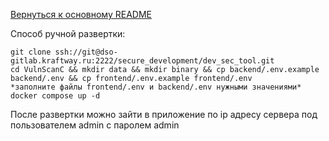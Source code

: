 [Вернуться к основному README](../README.md)

Способ ручной развертки:
```
git clone ssh://git@dso-gitlab.kraftway.ru:2222/secure_development/dev_sec_tool.git
cd VulnScanC && mkdir data && mkdir binary && cp backend/.env.example backend/.env && cp frontend/.env.example frontend/.env
*заполните файлы frontend/.env и backend/.env нужными значениями*
docker compose up -d
```
После развертки можно зайти в приложение по ip адресу сервера под пользователем admin с паролем admin